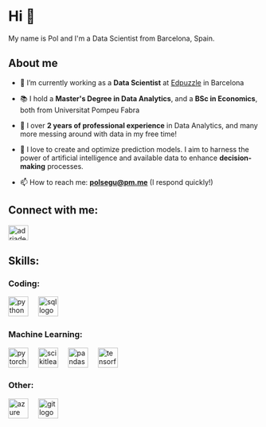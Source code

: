 <h1 align="left">Hi 👋</h1>

<p align="left">My name is Pol and I'm a Data Scientist from Barcelona, Spain.</p>

<h2 align="left">About me</h2>

- 🔭 I’m currently working as a **Data Scientist** at [Edpuzzle](https://www.edpuzzle.com/) in Barcelona

- 📚 I hold a **Master's Degree in Data Analytics**, and a **BSc in Economics**, both from Universitat Pompeu Fabra
  
- 🌱 I over **2 years of professional experience** in Data Analytics, and many more messing around with data in my free time!

- 🎯 I love to create and optimize prediction models. I aim to harness the power of artificial intelligence and available data to enhance **decision-making** processes. 

- 📫 How to reach me: **polsegu@pm.me** (I respond quickly!)

<h2 align="left">Connect with me:</h2>
<p align="left">
<a href="https://linkedin.com/in/polsegu" target="blank"><img align="center" src="https://raw.githubusercontent.com/rahuldkjain/github-profile-readme-generator/master/src/images/icons/Social/linked-in-alt.svg" alt="adriadejuan" height="30" width="40" /></a>
</p>

<h2 align="left">Skills:</h2>

<h3 align="left">Coding:</h3>
<div align="left">
  <img src="https://cdn.jsdelivr.net/gh/devicons/devicon/icons/python/python-original.svg" height="40" alt="python logo"  />
  <img width="12" />
  <img src="https://cdn.jsdelivr.net/gh/devicons/devicon/icons/postgresql/postgresql-original.svg" height="40" alt="sql logo"  />
  <img width="12" />
</div>

<h3 align="left">Machine Learning:</h3>
<div align="left">
  <img src="https://cdn.jsdelivr.net/gh/devicons/devicon/icons/pytorch/pytorch-original.svg" height="40" alt="pytorch logo"  />
  <img width="12" />
  <img src="https://cdn.jsdelivr.net/gh/devicons/devicon/icons/scikitlearn/scikitlearn-original.svg" height="40" alt="scikitlearn logo"  />
  <img width="12" />
  <img src="https://cdn.jsdelivr.net/gh/devicons/devicon/icons/pandas/pandas-original.svg" height="40" alt="pandas logo"  />
  <img width="12" />
  <img src="https://cdn.jsdelivr.net/gh/devicons/devicon/icons/tensorflow/tensorflow-original.svg" height="40" alt="tensorflow logo"  />
</div>

<h3 align="left">Other:</h3>
<div align="left">
  <img src="https://cdn.jsdelivr.net/gh/devicons/devicon/icons/azure/azure-original.svg" height="40" alt="azure logo"  />
  <img width="12" />
  <img src="https://cdn.jsdelivr.net/gh/devicons/devicon/icons/git/git-original.svg" height="40" alt="git logo"  />
</div>
  
</div>

<h2 align="left"> </h2>
